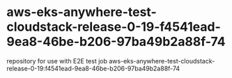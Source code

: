 # aws-eks-anywhere-test-cloudstack-release-0-19-f4541ead-9ea8-46be-b206-97ba49b2a88f-74
repository for use with E2E test job aws-eks-anywhere-test-cloudstack-release-0-19:f4541ead-9ea8-46be-b206-97ba49b2a88f-74
